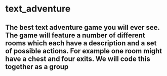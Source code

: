 # text_adventure
The best text adventure game you will ever see. 
The game will feature a number of different rooms which each have a description and a set of possible actions. For example one room might have a chest and four exits. We will code this together as a group
-----
